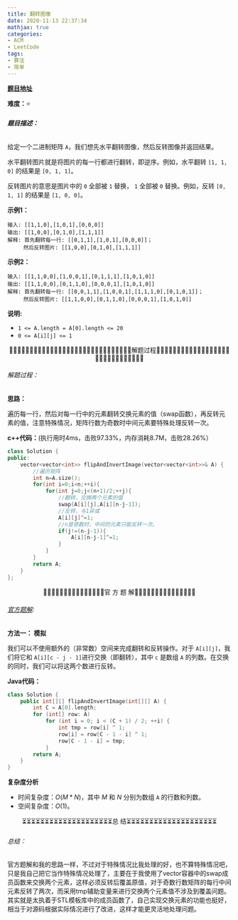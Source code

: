 ```yaml
---
title: 翻转图像
date: 2020-11-13 22:37:34
mathjax: true
categories:
- ACM
- LeetCode
tags:
- 算法
- 简单
---
```


**[题目地址](https://leetcode-cn.com/problems/flipping-an-image/)**

**难度：**⭐

###### **题目描述：**

给定一个二进制矩阵 `A`，我们想先水平翻转图像，然后反转图像并返回结果。

水平翻转图片就是将图片的每一行都进行翻转，即逆序。例如，水平翻转 `[1, 1, 0]` 的结果是 `[0, 1, 1]`。

反转图片的意思是图片中的 `0` 全部被 `1` 替换， `1` 全部被 `0` 替换。例如，反转 `[0, 1, 1]` 的结果是 `[1, 0, 0]`。

<!-- more -->

**示例1：**

```
输入: [[1,1,0],[1,0,1],[0,0,0]]
输出: [[1,0,0],[0,1,0],[1,1,1]]
解释: 首先翻转每一行: [[0,1,1],[1,0,1],[0,0,0]]；
     然后反转图片: [[1,0,0],[0,1,0],[1,1,1]]
```

**示例2：**

```
输入: [[1,1,0,0],[1,0,0,1],[0,1,1,1],[1,0,1,0]]
输出: [[1,1,0,0],[0,1,1,0],[0,0,0,1],[1,0,1,0]]
解释: 首先翻转每一行: [[0,0,1,1],[1,0,0,1],[1,1,1,0],[0,1,0,1]]；
     然后反转图片: [[1,1,0,0],[0,1,1,0],[0,0,0,1],[1,0,1,0]]
```

**说明:**

- `1 <= A.length = A[0].length <= 20`
- `0 <= A[i][j] <= 1`

<center>🙋‍♂️🙋‍♂️🙋‍♂️🙋‍♂️🙋‍♂️🙋‍♂️🙋‍♂️🙋‍♂️🙋‍♂️🙋‍♂️🙋‍♂️🙋‍♂️🙋‍♂️🙋‍♂️🙋‍♂️解题过程🙋‍♂️🙋‍♂️🙋‍♂️🙋‍♂️🙋‍♂️🙋‍♂️🙋‍♂️🙋‍♂️🙋‍♂️🙋‍♂️🙋‍♂️🙋‍♂️🙋‍♂️🙋‍♂️🙋‍♂️</center>

###### 解题过程：

**思路：**

遍历每一行，然后对每一行中的元素翻转交换元素的值（swap函数），再反转元素的值，注意特殊情况，矩阵行数为奇数时中间元素要特殊处理反转一次。

**c++代码：**(执行用时4ms，击败97.33%，内存消耗8.7M，击败28.26%）

```c++
class Solution {
public:
    vector<vector<int>> flipAndInvertImage(vector<vector<int>>& A) {
        //遍历矩阵
        int n=A.size();
        for(int i=0;i<n;++i){
            for(int j=0;j<(n+1)/2;++j){
                //翻转，交换两个元素的值
                swap(A[i][j],A[i][n-j-1]);
                //反转，与1异或
                A[i][j]^=1;
                //n是奇数时，中间的元素只能反转一次。
                if(j!=(n-j-1)){
                    A[i][n-j-1]^=1;
                }
            }
        }
        return A;
    }
};
```



<center>💎💎💎💎💎💎💎💎💎💎💎💎💎💎💎官 方 题 解💎💎💎💎💎💎💎💎💎💎💎💎💎💎💎</center>

###### [官方题解](https://leetcode-cn.com/problems/flipping-an-image/solution/fan-zhuan-tu-xiang-by-leetcode/):

**方法一： 模拟**

我们可以不使用额外的（非常数）空间来完成翻转和反转操作。对于 `A[i][j]​`，我们将它和 `A[i][c - j - 1]​` 进行交换（即翻转），其中 `c` 是数组 `A` 的列数。在交换的同时，我们可以将这两个数进行反转。

**Java代码：**

```c++
class Solution {
    public int[][] flipAndInvertImage(int[][] A) {
        int C = A[0].length;
        for (int[] row: A)
            for (int i = 0; i < (C + 1) / 2; ++i) {
                int tmp = row[i] ^ 1;
                row[i] = row[C - 1 - i] ^ 1;
                row[C - 1 - i] = tmp;
            }
        return A;
    }
}
```

**复杂度分析**

- 时间复杂度：$O(M*N)$，其中 $M$ 和 $N$ 分别为数组 `A` 的行数和列数。
- 空间复杂度：$O(1)$。



<center>⏳⏳⏳⏳⏳⏳⏳⏳⏳⏳⏳⏳⏳⏳⏳⏳⏳⏳⏳⏳总 结⏳⏳⏳⏳⏳⏳⏳⏳⏳⏳⏳⏳⏳⏳⏳⏳⏳⏳⏳⏳</center>

###### 总结：

官方题解和我的思路一样，不过对于特殊情况比我处理的好，也不算特殊情况吧，只是我自己把它当作特殊情况处理了，主要在于我使用了vector容器中的swap成员函数来交换两个元素，这样必须反转后覆盖原值，对于奇数行数矩阵的每行中间元素反转了两次，而采用tmp辅助变量来进行交换两个元素值不涉及到覆盖问题。其实就是太执着于STL模板库中的成员函数了，自己实现交换元素的功能也挺好，相当于对源码根据实际情况进行了改进，这样才能更灵活地处理问题。


